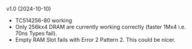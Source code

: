 v1.0 (2024-10-10)
- TC514256-80 working
- Only 256kx4 DRAM are currently working correctly (faster 1Mx4 i.e. 70ns Types fail).
- Empty RAM Slot fails with Error 2 Pattern 2. This could be nicer. 
